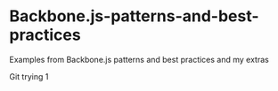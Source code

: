 # Backbone.js-patterns-and-best-practices
Examples from Backbone.js patterns and best practices and my extras

Git trying 1
